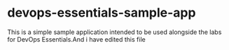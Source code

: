 # devops-essentials-sample-app

This is a simple sample application intended to be used alongside the labs for DevOps Essentials.And i have edited this file
